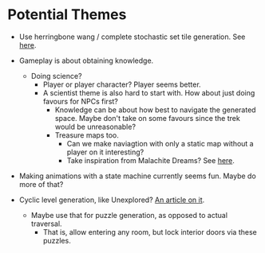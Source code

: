 # Potential Themes

* Use herringbone wang / complete stochastic set tile generation. See [here](https://nothings.org/gamedev/herringbone/index.html).

* Gameplay is about obtaining knowledge.
    * Doing science?
        * Player or player character? Player seems better.
        * A scientist theme is also hard to start with. How about just doing favours for NPCs first?
            * Knowledge can be about how best to navigate the generated space. Maybe don't take on some favours since the trek would be unreasonable?
            * Treasure maps too.
                * Can we make naviagtion with only a static map without a player on it interesting?
                * Take inspiration from Malachite Dreams? See [here](http://www.zincland.com/7drl/explore/).

* Making animations with a state machine currently seems fun. Maybe do more of that?            

* Cyclic level generation, like Unexplored? [An article on it](https://www.gamedeveloper.com/disciplines/unexplored-s-secret-cyclic-dungeon-generation-).
    * Maybe use that for puzzle generation, as opposed to actual traversal.
        * That is, allow entering any room, but lock interior doors via these puzzles.